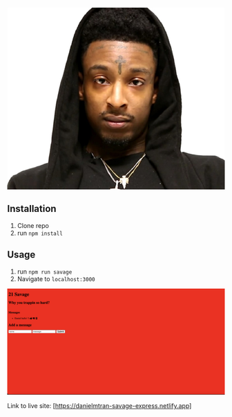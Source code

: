 ![21 Savage](public/21savage.jpg)

## Installation

1. Clone repo
2. run `npm install`

## Usage

1. run `npm run savage`
2. Navigate to `localhost:3000`

<img src="savage.png"></img>

Link to live site: [https://danielmtran-savage-express.netlify.app]